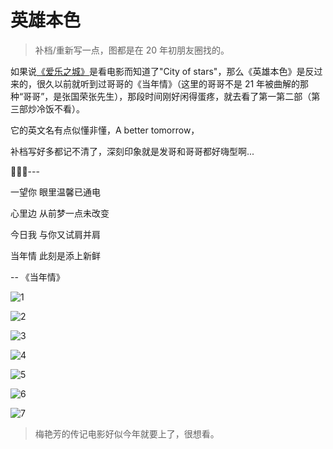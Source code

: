 # 英雄本色

> 补档/重新写一点，图都是在 20 年初朋友圈找的。

如果说[《爱乐之城》](/film-review/la-la-land.md)是看电影而知道了"City of stars"，那么《英雄本色》是反过来的，很久以前就听到过哥哥的《当年情》（这里的哥哥不是 21 年被曲解的那种“哥哥”，是张国荣张先生），那段时间刚好闲得蛋疼，就去看了第一第二部（第三部炒冷饭不看）。

它的英文名有点似懂非懂，A better tomorrow，

补档写好多都记不清了，深刻印象就是发哥和哥哥都好嗨型啊...

---

一望你 眼里温馨已通电

心里边 从前梦一点未改变

今日我 与你又试肩并肩

当年情 此刻是添上新鲜

-- 《当年情》

![1](https://cdn.jsdelivr.net/gh/aaronkwong929/pictures/20210919164052.png)

![2](https://cdn.jsdelivr.net/gh/aaronkwong929/pictures/20210919164111.png)

![3](https://cdn.jsdelivr.net/gh/aaronkwong929/pictures/20210919164132.png)

![4](https://cdn.jsdelivr.net/gh/aaronkwong929/pictures/20210919164150.png)

![5](https://cdn.jsdelivr.net/gh/aaronkwong929/pictures/20210919164354.png)

![6](https://cdn.jsdelivr.net/gh/aaronkwong929/pictures/20210919164210.png)

![7](https://cdn.jsdelivr.net/gh/aaronkwong929/pictures/20210919164247.png)

> 梅艳芳的传记电影好似今年就要上了，很想看。

